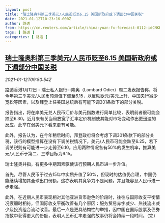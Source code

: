 ```yaml
---
layout: post
title: "瑞士隆奥料第三季美元/人民币贬至6.15 美国新政府或下调部分中国关税"
date: 2021-01-12T10:23:16.000Z
author: 路透
from: https://cn.reuters.com/article/china-yuan-fx-forecast-0112-idCNKBS29H12H
tags: [ 路透 ]
categories: [ 路透 ]
---
```

<!--1610446996000-->
[瑞士隆奥料第三季美元/人民币贬至6.15 美国新政府或下调部分中国关税](https://cn.reuters.com/article/china-yuan-fx-forecast-0112-idCNKBS29H12H)
------

<div>
<div><i>2021-01-12T09:50:54Z</i></div><p>路透香港1月12日 - 瑞士私人银行--隆奥（Lombard Odier）周二发表报告称，将今年第三季美元/人民币预测值下调至6.15，以反映欧元/美元上升、中国央行减少宽松等因素，以及拜登上任美国总统后有可能下调301条款下的部分关税。</p><p>报告指出，将在岸美元兑人民币汇价与美元指数进行简单比较，表明前者很可能会跌至6.30。近月来有关当局放宽了汇率定价机制使其能对市场变动作出更迅速的反应，此举在弱美元下看来更有可能。</p><p>此外，报告认为，在今年稍后时间，拜登政府将会考虑下调301条款下的部分关税，该行的模型推算在没有下调关税情况下，美元/人民币可能会跌至6.25，若下调关税则有可能进一步走弱至6.10。应用两种情况各有50%的发生机率，推算美元/人民币于第二、三季目标为6.15。</p><p>瑞士隆奥并指，有更多中期因素驱使该行预期人民币进一步升值。</p><p>首先，尽管人民币于过去15年中实质升值了50%，但现时的估值仍合理，中国仍能继续增加其全球出口份额，这亦表明其竞争力不是问题，并且能容忍人民币进一步走强。</p><p>此外，在近期人民币表现相对其他亚洲货币逊色的阶段时，往往与国际收支平衡情况疲弱时相符，但国际收支平衡改善有几个原因：服务贸易赤字减少、热钱流出减少及投资组合流动改善。最后一点是更具结构性的举措，因中国在国际股票及债券指数中获得更大的份额，表明人民币汇率走强的故事仍将会持续一段时间。（完）</p>
</div>
